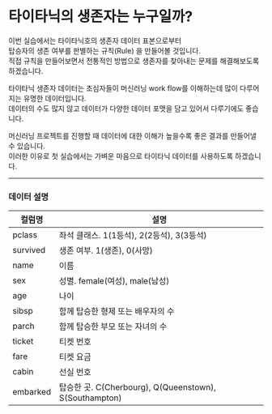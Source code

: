 # 타이타닉의 생존자는 누구일까?

<p>
이번 실습에서는 타이타닉호의 생존자 데이터 표본으로부터<br>
탑승자의 생존 여부를 판별하는 규칙(Rule) 을 만들어볼 것입니다.<br>
직접 규칙을 만들어보면서 전통적인 방법으로 생존자를 찾아내는 문제를 해결해보도록 하겠습니다.<br>
</p>

<p>
타이타닉 생존자 데이터는 초심자들이 머신러닝 work flow를 이해하는데 많이 다루어지는 유명한 데이터입니다.<br>
데이터의 수도 많지 않고 데이터가 다양한 데이터 포맷을 담고 있어서 다루기에도 좋습니다.<br>
</p>

<p>
머신러닝 프로젝트를 진행할 때 데이터에 대한 이해가 높을수록 좋은 결과를 만들어낼 수 있습니다.<br>
이러한 이유로 첫 실습에서는 가벼운 마음으로 타이타닉 데이터를 사용하도록 하겠습니다.
</p>

---

### 데이터 설명

| 컬럼명   | 설명                                                   |
| -------- | ------------------------------------------------------ |
| pclass   | 좌석 클래스. 1(1등석), 2(2등석), 3(3등석)              |
| survived | 생존 여부. 1(생존), 0(사망)                            |
| name     | 이름                                                   |
| sex      | 성별. female(여성), male(남성)                         |
| age      | 나이                                                   |
| sibsp    | 함께 탑승한 형제 또는 배우자의 수                      |
| parch    | 함께 탑승한 부모 또는 자녀의 수                        |
| ticket   | 티켓 번호                                              |
| fare     | 티켓 요금                                              |
| cabin    | 선실 번호                                              |
| embarked | 탑승한 곳. C(Cherbourg), Q(Queenstown), S(Southampton) |
